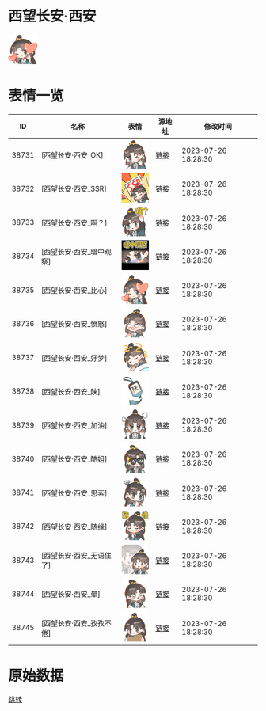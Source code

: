 # 西望长安·西安

<img src="./cover.png" height="60" alt="cover" />

# 表情一览

|ID|名称|表情|源地址|修改时间|
|----|----|----|----|----|
|38731|[西望长安·西安_OK]|<img src="./pic/038731_%5B西望长安·西安_OK%5D.png" height="60" alt="OK"/>|[链接](https://i0.hdslb.com/bfs/garb/9651c2cc670feb1d81e041cc9afb8f56b31bcf79.png)|2023-07-26 18:28:30|
|38732|[西望长安·西安_SSR]|<img src="./pic/038732_%5B西望长安·西安_SSR%5D.png" height="60" alt="SSR"/>|[链接](https://i0.hdslb.com/bfs/garb/6d01060a848d6c82dec68243c2e0a25f65df01ec.png)|2023-07-26 18:28:30|
|38733|[西望长安·西安_啊？]|<img src="./pic/038733_%5B西望长安·西安_啊？%5D.png" height="60" alt="啊？"/>|[链接](https://i0.hdslb.com/bfs/garb/78bedd39a0b929985330c27b070f5e965dd64710.png)|2023-07-26 18:28:30|
|38734|[西望长安·西安_暗中观察]|<img src="./pic/038734_%5B西望长安·西安_暗中观察%5D.png" height="60" alt="暗中观察"/>|[链接](https://i0.hdslb.com/bfs/garb/1361fd22da8eb5e61541cb8a105ca0aa7e33c75f.png)|2023-07-26 18:28:30|
|38735|[西望长安·西安_比心]|<img src="./pic/038735_%5B西望长安·西安_比心%5D.png" height="60" alt="比心"/>|[链接](https://i0.hdslb.com/bfs/garb/33114000e1c5b7ad93afb0db719c13469754b731.png)|2023-07-26 18:28:30|
|38736|[西望长安·西安_愤怒]|<img src="./pic/038736_%5B西望长安·西安_愤怒%5D.png" height="60" alt="愤怒"/>|[链接](https://i0.hdslb.com/bfs/garb/c6adc3a993ab66884ba35526771c80ef76d82fb1.png)|2023-07-26 18:28:30|
|38737|[西望长安·西安_好梦]|<img src="./pic/038737_%5B西望长安·西安_好梦%5D.png" height="60" alt="好梦"/>|[链接](https://i0.hdslb.com/bfs/garb/4becefaf7d356ad4a7beb632b19cb25917859e79.png)|2023-07-26 18:28:30|
|38738|[西望长安·西安_陕]|<img src="./pic/038738_%5B西望长安·西安_陕%5D.png" height="60" alt="陕"/>|[链接](https://i0.hdslb.com/bfs/garb/0d6f52acad5b25abd70fd6554be6eefc2a71356b.png)|2023-07-26 18:28:30|
|38739|[西望长安·西安_加油]|<img src="./pic/038739_%5B西望长安·西安_加油%5D.png" height="60" alt="加油"/>|[链接](https://i0.hdslb.com/bfs/garb/d5a0abb29b68fdb0d6d09fa05aebfcce0bbb4cdf.png)|2023-07-26 18:28:30|
|38740|[西望长安·西安_酷姐]|<img src="./pic/038740_%5B西望长安·西安_酷姐%5D.png" height="60" alt="酷姐"/>|[链接](https://i0.hdslb.com/bfs/garb/d7f15bc7080e3988e92be7d9b487540706da595b.png)|2023-07-26 18:28:30|
|38741|[西望长安·西安_思索]|<img src="./pic/038741_%5B西望长安·西安_思索%5D.png" height="60" alt="思索"/>|[链接](https://i0.hdslb.com/bfs/garb/51d3e7d0ecedf1eb04cad1d7e5acd0943506e1ac.png)|2023-07-26 18:28:30|
|38742|[西望长安·西安_随缘]|<img src="./pic/038742_%5B西望长安·西安_随缘%5D.png" height="60" alt="随缘"/>|[链接](https://i0.hdslb.com/bfs/garb/fcc182ee7df3f9a9188f96527b0d33eb588b88ed.png)|2023-07-26 18:28:30|
|38743|[西望长安·西安_无语住了]|<img src="./pic/038743_%5B西望长安·西安_无语住了%5D.png" height="60" alt="无语住了"/>|[链接](https://i0.hdslb.com/bfs/garb/f26336985178224771391d14fff1ba98bc7ab007.png)|2023-07-26 18:28:30|
|38744|[西望长安·西安_晕]|<img src="./pic/038744_%5B西望长安·西安_晕%5D.png" height="60" alt="晕"/>|[链接](https://i0.hdslb.com/bfs/garb/9b16e37f7f55740bbca5f3de6005514f5092221b.png)|2023-07-26 18:28:30|
|38745|[西望长安·西安_孜孜不倦]|<img src="./pic/038745_%5B西望长安·西安_孜孜不倦%5D.png" height="60" alt="孜孜不倦"/>|[链接](https://i0.hdslb.com/bfs/garb/6be412f689fbfdaf003aeff67269cf0f48e7ad07.png)|2023-07-26 18:28:30|

# 原始数据

[跳转](./raw.json)

